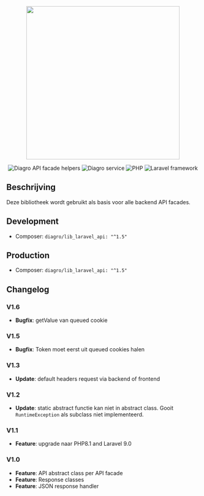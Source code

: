 <p align="center"><a href="https://www.diagro.be" target="_blank"><img src="https://diagro.be/assets/img/diagro-logo.svg" width="400"></a></p>

<p align="center">
<img src="https://img.shields.io/badge/project-lib_laravel_api-yellowgreen" alt="Diagro API facade helpers">
<img src="https://img.shields.io/badge/type-library-informational" alt="Diagro service">
<img src="https://img.shields.io/badge/php-8.1-blueviolet" alt="PHP">
<img src="https://img.shields.io/badge/laravel-9.0-red" alt="Laravel framework">
</p>

## Beschrijving

Deze bibliotheek wordt gebruikt als basis voor alle backend API facades. 

## Development

* Composer: `diagro/lib_laravel_api: "^1.5"`

## Production

* Composer: `diagro/lib_laravel_api: "^1.5"`

## Changelog

### V1.6
* **Bugfix**: getValue van queued cookie

### V1.5
* **Bugfix**: Token moet eerst uit queued cookies halen

### V1.3
* **Update**: default headers request via backend of frontend

### V1.2
* **Update**: static abstract functie kan niet in abstract class. Gooit `RuntimeException` als subclass niet implementeerd.

### V1.1
* **Feature**: upgrade naar PHP8.1 and Laravel 9.0

### V1.0

* **Feature**: API abstract class per API facade
* **Feature**: Response classes
* **Feature**: JSON response handler
